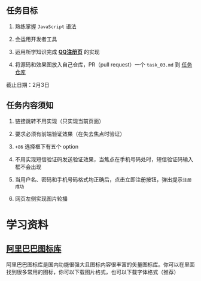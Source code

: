 ## 任务目标

1. 熟练掌握 `JavaScript` 语法

2. 会运用开发者工具

3. 运用所学知识完成 **[QQ注册页](https://ssl.zc.qq.com/v3/index-chs.html)** 的实现

4. 将源码和效果图放入自己仓库，PR（pull request）一个 `task_03.md` 到 [任务仓库](https://github.com/TECHF5VE/TechMap-Works)

截止日期：2月3日

## 任务内容须知

1. 链接跳转不用实现（只实现当前页面）

2. 要求必须有前端验证效果（在失去焦点时验证）

3. `+86` 选择框下有五个 option

4. 不用实现短信验证码发送验证效果，当焦点在手机号码处时，短信验证码输入框不会出现

5. 当用户名、密码和手机号码格式均正确后，点击立即注册按钮，弹出提示`注册成功`

6. 网页左侧实现图片轮播

# 学习资料

## [阿里巴巴图标库](https://www.iconfont.cn/)

阿里巴巴图标库是国内功能很强大且图标内容很丰富的矢量图标库。你可以在里面找到很多常用的图标，你可以下载图片格式，也可以下载字体格式（推荐）
